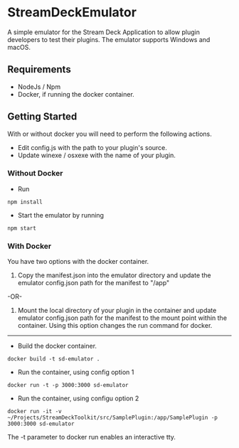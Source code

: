 # StreamDeckEmulator

A simple emulator for the Stream Deck Application to allow plugin developers to test their plugins. The emulator supports Windows and macOS.

## Requirements

- NodeJs / Npm
- Docker, if running the docker container.

## Getting Started

With or without docker you will need to perform the following actions.

- Edit config.js with the path to your plugin's source.
- Update winexe / osxexe with the name of your plugin.

### Without Docker

- Run

```auto~
npm install
```

- Start the emulator by running 

```auto~
npm start
```

### With Docker

You have two options with the docker container.

1. Copy the manifest.json into the emulator directory and update the emulator config.json path for the manifest to "/app"

-OR-

1. Mount the local directory of your plugin in the container and update emulator config.json path for the manifest to the mount point within the container. Using this option changes the run command for docker.

---

- Build the docker container.

```auto~
docker build -t sd-emulator .
```

- Run the container, using config option 1

```auto~
docker run -t -p 3000:3000 sd-emulator
```

- Run the container, using configu option 2

```auto~
docker run -it -v ~/Projects/StreamDeckToolkit/src/SamplePlugin:/app/SamplePlugin -p 3000:3000 sd-emulator
```

The -t parameter to docker run enables an interactive tty.